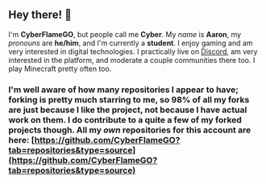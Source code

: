 ## Hey there! 👋
I'm **CyberFlameGO**, but people call me **Cyber**. My *name* is **Aaron**, my _pronouns_ are **he/him**, and I'm currently a **student**. I enjoy gaming and am very interested in digital technologies. I practically live on [Discord](https://discord.com/users/218977195375329281), am very interested in the platform, and moderate a couple communities there too. I play Minecraft pretty often too.

### I'm well aware of how many repositories I appear to have; forking is pretty much starring to me, so **98%** of all my forks are just because I like the project, not because I have actual work on them. I do contribute to a quite a few of my forked projects though. All my *own* repositories for **this account** are here: [https://github.com/CyberFlameGO?tab=repositories&type=source](https://github.com/CyberFlameGO?tab=repositories&type=source)
